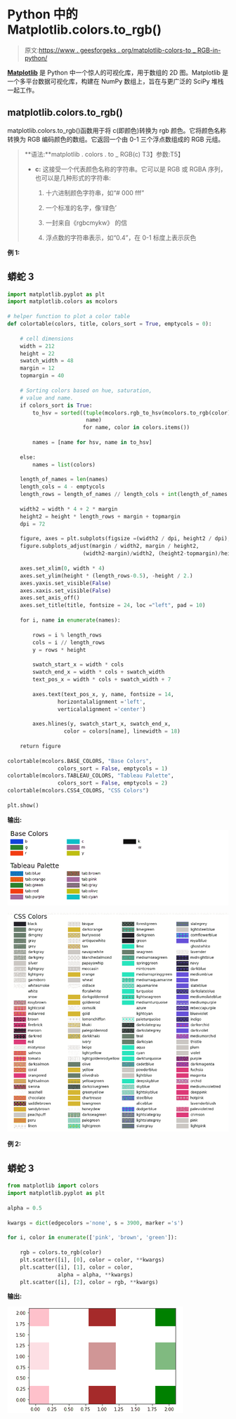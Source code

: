 # Python 中的 Matplotlib.colors.to_rgb()

> 原文:[https://www . geesforgeks . org/matplotlib-colors-to _ RGB-in-python/](https://www.geeksforgeeks.org/matplotlib-colors-to_rgb-in-python/)

[**Matplotlib**](https://www.geeksforgeeks.org/python-matplotlib-an-overview/) 是 Python 中一个惊人的可视化库，用于数组的 2D 图。Matplotlib 是一个多平台数据可视化库，构建在 NumPy 数组上，旨在与更广泛的 SciPy 堆栈一起工作。

## matplotlib.colors.to_rgb()

matplotlib.colors.to_rgb()函数用于将 c(即颜色)转换为 rgb 颜色。它将颜色名称转换为 RGB 编码颜色的数组。它返回一个由 0-1 三个浮点数组成的 RGB 元组。

> **语法:**matplotlib . colors . to _ RGB(c)
> T3】参数:T5】
> 
> *   **c:** 这接受一个代表颜色名称的字符串。它可以是 RGB 或 RGBA 序列，也可以是几种形式的字符串:
>     1.  十六进制颜色字符串，如“# 000 fff”
>         
>     2.  一个标准的名字，像‘绿色’
>         
>     3.  一封来自《rgbcmykw》
>         的信
>     4.  浮点数的字符串表示，如“0.4”，在 0-1 标度上表示灰色

**例 1:**

## 蟒蛇 3

```py
import matplotlib.pyplot as plt
import matplotlib.colors as mcolors

# helper function to plot a color table
def colortable(colors, title, colors_sort = True, emptycols = 0):

    # cell dimensions
    width = 212
    height = 22
    swatch_width = 48
    margin = 12
    topmargin = 40

    # Sorting colors based on hue, saturation,
    # value and name.
    if colors_sort is True:
        to_hsv = sorted((tuple(mcolors.rgb_to_hsv(mcolors.to_rgb(color))),
                         name)
                        for name, color in colors.items())

        names = [name for hsv, name in to_hsv]

    else:
        names = list(colors)

    length_of_names = len(names)
    length_cols = 4 - emptycols
    length_rows = length_of_names // length_cols + int(length_of_names % length_cols > 0)

    width2 = width * 4 + 2 * margin
    height2 = height * length_rows + margin + topmargin
    dpi = 72

    figure, axes = plt.subplots(figsize =(width2 / dpi, height2 / dpi), dpi = dpi)
    figure.subplots_adjust(margin / width2, margin / height2,
                        (width2-margin)/width2, (height2-topmargin)/height2)

    axes.set_xlim(0, width * 4)
    axes.set_ylim(height * (length_rows-0.5), -height / 2.)
    axes.yaxis.set_visible(False)
    axes.xaxis.set_visible(False)
    axes.set_axis_off()
    axes.set_title(title, fontsize = 24, loc ="left", pad = 10)

    for i, name in enumerate(names):

        rows = i % length_rows
        cols = i // length_rows
        y = rows * height

        swatch_start_x = width * cols
        swatch_end_x = width * cols + swatch_width
        text_pos_x = width * cols + swatch_width + 7

        axes.text(text_pos_x, y, name, fontsize = 14,
                horizontalalignment ='left',
                verticalalignment ='center')

        axes.hlines(y, swatch_start_x, swatch_end_x,
                  color = colors[name], linewidth = 18)

    return figure

colortable(mcolors.BASE_COLORS, "Base Colors",
                colors_sort = False, emptycols = 1)
colortable(mcolors.TABLEAU_COLORS, "Tableau Palette",
                colors_sort = False, emptycols = 2)
colortable(mcolors.CSS4_COLORS, "CSS Colors")

plt.show()
```

**输出:**

![](img/a44a44a63b705b5638f3b5b0c8ba3f42.png)

![](img/e577fb6ce29056d94a521af56d50171e.png)

**例 2:**

## 蟒蛇 3

```py
from matplotlib import colors
import matplotlib.pyplot as plt

alpha = 0.5

kwargs = dict(edgecolors ='none', s = 3900, marker ='s')

for i, color in enumerate(['pink', 'brown', 'green']):

    rgb = colors.to_rgb(color)
    plt.scatter([i], [0], color = color, **kwargs)
    plt.scatter([i], [1], color = color,
                alpha = alpha, **kwargs)
    plt.scatter([i], [2], color = rgb, **kwargs)
```

**输出:**

![](img/8d9dc65e720182530f863ed6418de2d4.png)